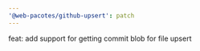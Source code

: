 ```yaml
---
'@web-pacotes/github-upsert': patch
---
```


feat: add support for getting commit blob for file upsert
